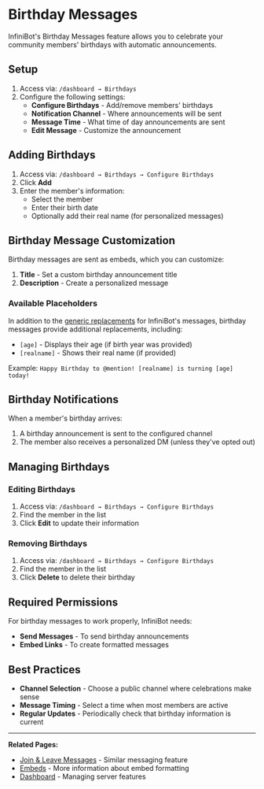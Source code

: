 # Birthday Messages

InfiniBot's Birthday Messages feature allows you to celebrate your community members' birthdays with automatic announcements.

## Setup

1. Access via: `/dashboard → Birthdays`
2. Configure the following settings:
   - **Configure Birthdays** - Add/remove members' birthdays
   - **Notification Channel** - Where announcements will be sent
   - **Message Time** - What time of day announcements are sent
   - **Edit Message** - Customize the announcement

## Adding Birthdays

1. Access via: `/dashboard → Birthdays → Configure Birthdays`
2. Click **Add**
3. Enter the member's information:
   - Select the member
   - Enter their birth date
   - Optionally add their real name (for personalized messages)

## Birthday Message Customization

Birthday messages are sent as embeds, which you can customize:
1. **Title** - Set a custom birthday announcement title
2. **Description** - Create a personalized message

### Available Placeholders

In addition to the [generic replacements](./Generic-Replacements.md) for InfiniBot's messages, birthday messages provide additional replacements, including:
- `[age]` - Displays their age (if birth year was provided)
- `[realname]` - Shows their real name (if provided)

Example: `Happy Birthday to @mention! [realname] is turning [age] today!`

## Birthday Notifications

When a member's birthday arrives:
1. A birthday announcement is sent to the configured channel
2. The member also receives a personalized DM (unless they've opted out)

## Managing Birthdays

### Editing Birthdays
1. Access via: `/dashboard → Birthdays → Configure Birthdays`
2. Find the member in the list
3. Click **Edit** to update their information

### Removing Birthdays
1. Access via: `/dashboard → Birthdays → Configure Birthdays`
2. Find the member in the list
3. Click **Delete** to delete their birthday

## Required Permissions

For birthday messages to work properly, InfiniBot needs:
- **Send Messages** - To send birthday announcements
- **Embed Links** - To create formatted messages

## Best Practices

- **Channel Selection** - Choose a public channel where celebrations make sense
- **Message Timing** - Select a time when most members are active
- **Regular Updates** - Periodically check that birthday information is current

---

**Related Pages:**
- [Join & Leave Messages](Join-Leave-Messages.md) - Similar messaging feature
- [Embeds](Embeds.md) - More information about embed formatting
- [Dashboard](../core-features/Dashboard.md) - Managing server features
